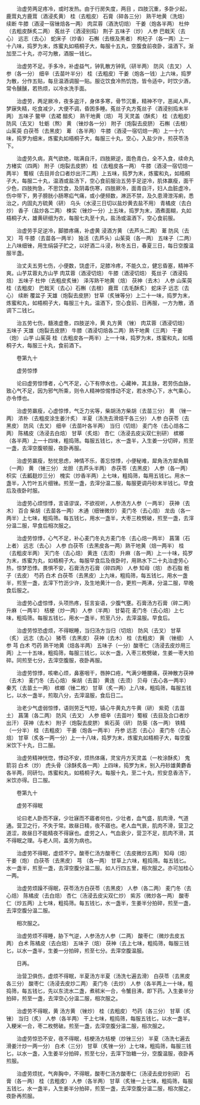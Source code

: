 <!-- { "loadSidebar": true } -->
　　治虚劳两足疼冷，或时发热。由于行房失度，两目 ，四肢沉重，多卧少起，鹿茸丸方鹿茸（酒浸炙黄） 桂（去粗皮） 石膏（碎各三分） 熟干地黄（洗焙） 续断 牛膝（酒浸一宿锉焙各一两） 肉苁蓉（酒洗切焙） 干姜（炮各半两） 杜仲（去粗皮酥炙二两） 菟丝子（酒浸别捣） 荆子 五味子（炒） 人参 巴戟天（去心） 远志（去心） 蛇床子（炒香） 石槲（去根及黑者） 枸杞子（各一两）上一十八味，捣罗为末，炼蜜丸如梧桐子大，每服十五丸，空腹食前夜卧，温酒下。渐加至二十丸，亦可为散，酒服一钱匕。

　　治虚劳不足。手多冷，补虚益气，钟乳散方钟乳（研半两） 防风（去叉） 人参（各一分） 细辛（去苗叶半分） 桂（去粗皮）干姜（炮各一钱）上六味，捣罗为散，分作五贴，每旦温酒调服一贴。服讫饮食冷热饥饱，皆令适中，时饮少酒，常令醺醺，若热烦，以冷水洗手面。

　　治虚劳，两足厥冷，夜多盗汗，身体多寒，骨节沉重，精神不守，恶闻人声，梦寐失精，吃食减少，大便不调，昏困多睡。菟丝子丸方菟丝子（酒浸别捣末半两） 五味子 鳖甲（去裙 醋炙） 熟干地黄（焙） 芎 天灵盖（酥炙） 桂（去粗皮） 防风（去叉） 牡蛎（熬） 黄 （锉炒各一分） 附子（炮裂去皮脐） 石槲（去根） 山茱萸 白茯苓（去黑皮） 萆 （各半两） 牛膝（酒浸一宿切焙一两）上一十六味，捣罗为细末，炼蜜丸如梧桐子大，每服三十丸，空心，入盐少许，煎茯苓汤下。

　　治虚劳久病，真气欲绝，喘满自汗，四肢厥逆，面色青白，全不入食，续命丸方楮实（四两） 附子（炮裂去皮脐） 桂（去粗皮各一两） 牛膝（酒浸一宿切焙一两半） 蜀椒（去目并合口者炒出汗二两）上五味，捣罗为末，炼蜜和丸，如梧桐子大，每服二十丸，温酒或盐汤下，空心食前服治五劳手足逆冷，肌体羸瘦，面干少色，四肢拘急，不思饮食，及阴毒伤寒，四肢厥冷，面青自汗，妇人血脏虚冷，伤中带下，男子膀胱小肠寒疝气痛，或小便频数，淋沥不禁，及久患滑泄泻痢，悉治之，内固丸方硫黄（研） 乌头（水浸三日切以盐炒黄去盐不用） 青橘皮（去白炒） 香子（盐炒各二两） 楝实（锉炒一分）上五味，捣罗为末，酒煮面糊，丸如梧桐子大，雄黄研细为衣，每服七丸至十丸，盐汤或温酒下，空心食前服。

　　治虚劳手足逆冷，脚膝疼痛，补虚黄 浸酒方黄 （去芦头二两） 萆 防风（去叉） 芎 牛膝（去苗各一两半） 独活（去芦头）山茱萸（各一两） 五味子（二两）上八味细锉，用生绢袋子贮之，以好酒二斗浸，秋冬五日，春夏三日，每日空腹温服半盏。

　　治丈夫五劳七伤，小便数，饶虚汗，足膝冷疼，不能久立，健忘昏塞，精神不爽。山芋苁蓉丸方山芋 肉苁蓉（酒浸切焙） 牛膝（酒浸切焙） 菟丝子（酒浸捣焙） 五味子 杜仲（去粗皮炙锉） 泽泻熟干地黄（焙） 茯神（去木） 人参 山茱萸 桂（去粗皮） 巴戟天（去心）石槲（去根） 鹿茸（去毛酥炙） 蛇床子 远志（去心） 续断 覆盆子 天雄（炮裂去皮脐）甘草（炙锉等分）上二十一味，捣罗为末，炼蜜和丸，如梧桐子大，每服三十丸，温酒下，空心食前、日再服，一方为散，酒调下二钱匕。

　　治五劳七伤，髓液虚惫，四肢逆冷，黄 丸方黄 （锉） 肉苁蓉（酒浸切焙） 五味子 天雄（炮裂去皮脐） 牛膝（酒浸切焙各二两）熟干地黄（三两） 干姜（炮） 山芋 山茱萸 桂（去粗皮各一两半）上一十味，捣罗为末，炼蜜和丸，如梧桐子大，每服三十丸，食前酒下。

　　卷第九十

　　虚劳惊悸

　　论曰虚劳惊悸者，心气不足，心下有停水也，心藏神，其主脉，若劳伤血脉，致心气不足，因为邪气所乘，则令人精神惊惕悸动不定，若水停心下，水气乘心，亦令悸也。

　　治虚劳羸瘦，心虚惊悸，气乏力劣等，柴胡汤方柴胡（去苗三分） 黄 （锉一两） 浓朴（去粗皮涂生姜汁炙） 半夏（汤洗去滑焙干各三分） 人参 白茯苓（去黑皮） 防风（去叉） 细辛（去苗叶各半两） 当归（切焙） 麦门冬（去心焙各二两） 陈橘皮（汤浸去白焙） 甘草（炙焙） 杏仁（汤浸去皮尖双仁别研） 槟榔（各半两）上一十四味，粗捣筛。每服五钱匕，水一盏半，入生姜一分切碎，煎至一盏，去滓空腹顿服，夜卧再服。

　　治虚劳羸瘦，愁忧思虑，神情不乐，善忘惊悸，小便秘难，犀角汤方犀角屑（一两） 黄 （锉三分） 龙胆（去芦头半两） 赤茯苓（去黑皮） 人参（各一两）枳实（去瓤麸炒三分） 槐实（炒香半两）上七味，粗捣筛，每用五钱匕。用水一盏半，入竹叶五片细锉。煎至一盏，去滓分温二服，每服更调丹砂末半钱匕。早食后及夜卧时服。

　　治虚劳心烦惊悸，言语谬误，不欲视听，人参汤方人参（一两半） 茯神（去木） 百合 柴胡（去苗各一两） 木通（细锉微炒） 麦门冬（去心焙） 龙齿（各一两半）上七味，粗捣筛。每五钱匕，用水一盏半，大枣三枚劈破，煎至一盏，去滓分温二服，早食后相次服之。

　　治虚劳惊悸，心气不足，补心麦门冬丸方麦门冬（去心焙一两半） 菖蒲（石上者） 远志（去心） 人参 白茯苓（去黑皮各一两）熟干地黄（焙一两半） 桂（去粗皮半两） 天门冬（去心焙） 黄连（去须） 升麻（各一两）上一十味，捣罗为末，炼蜜为丸，如梧桐子大。每服早食后及夜卧时，用熟水下二十丸治虚劳心热，惊梦恐悸。畏惧不安，石膏汤方石膏（碎四两） 人参 知母（焙） 赤石脂 栀子（去皮） 芍药 白术 白茯苓（去黑皮）上九味，粗捣筛，每五钱匕，用水一盏半，煎至一盏，去滓下竹沥少许，及生地黄汁一合，更煎一两沸，分温二服，早晚食后服之。

　　治虚劳心虚惊悸，头项热疼，狂言妄语，少腹气壅。石膏汤方石膏（碎二两） 升麻（一两半） 桔梗（炒一两） 人参（半两） 甘菊花 麦门冬（去心焙）上七味，粗捣筛。每服五钱匕，用水一盏半，煎至八分，去滓温服。早食后。

　　治虚劳惊恐虚烦，不得眠睡，当归汤方当归（切焙） 防风（去叉） 甘草（炙） 远志（去心） 猪苓（去黑皮） 茯神（去木） 桂（去粗皮） 黄 （锉细） 人参 芎 白术 芍药 熟干地黄（焙各半两） 五味子（一分）酸枣仁（汤浸去皮炒用三两）上一十五味，粗捣筛，每服三钱匕，以水一盏，入枣三枚劈破，生姜一枣大拍碎。同煎至七分，去滓空腹服，夜卧再服。

　　治虚劳惊悸，咳嗽心烦，鼻塞咽干，唇肿口疮，气满少睡腰痛，茯神散方茯神（去木） 麦门冬（去心焙） 柴胡（去苗） 黄连（去须） 贝母（去心各一两半） 秦艽（去苗土一两） 槟榔（锉二枚） 甘草（炙一两）上八味，粗捣筛，每服五钱匕，以水一盏半，煎取八分，去滓温服，食后日二。

　　治老少气虚弱惊悸，语则劳乏气短，镇心牛黄丸方牛黄（研） 紫菀（去苗土） 菖蒲（各二两） 防风（去叉） 人参 细辛（去苗叶）蜀椒（去目及合口者炒出汗） 茯神（去木） 附子（炮裂去皮脐） 紫石英（研） 防葵（各一两） 铁精（一分半） 桂（去粗皮） 干姜（炮各一两半） 丹参 远志（去心） 麦门冬（去心焙） 甘草（炙各一两一分）上一十八味，捣罗为末，炼蜜丸如梧桐子大，每空腹米饮下十丸，日二服。

　　治虚劳精神恍惚，悸动不安，烦热体痛，灵宝丹方天灵盖（一枚涂酥炙） 鬼箭羽 白术（炒） 虎头骨（涂酥炙各一两）上四味，捣罗为末，别入丹砂雄黄麝香各半两，同研匀。炼蜜和丸，如梧桐子大。每服十丸，至二十丸，煎安息香汤下，米饮亦得。日二服。

　　卷第九十

　　虚劳不得眠

　　论曰老人卧而不寐，少壮寐而不寤者何也，少壮者，血气盛，肌肉滑，气道通。营卫之行，不失于常。故昼日精，夜不寤也。老人血气衰，肌肉不滑，营卫之道涩，故昼日不能精夜不得寐也。虚劳之人，气血衰少，营卫不足，肌肉不滑，其不得眠之理。与老人同，盖劳为病也。

　　治虚劳不得眠，虚烦不宁。酸枣仁汤方酸枣仁（去皮微炒五两） 知母（焙） 干姜（炮） 白茯苓（去黑皮） 芎 （各一两） 甘草上六味，粗捣筛。每五钱匕。水一盏半，煎至一盏，去滓空腹分温二服。如人行四五里，相次服之。亦可加桂心一两。

　　治虚劳烦躁不得眠，茯苓汤方白茯苓（去黑皮） 人参（各二两） 麦门冬（去心焙） 陈橘皮（去白焙） 杏仁（汤浸去皮尖双仁炒） 紫苏（微炒各一两） 酸枣仁（炒五两）上七味，粗捣筛。每五钱匕，水一盏半，生姜半分拍碎，煎至一盏，去滓空腹分温二服。

　　相次服之。

　　治虚劳烦不得睡，胁下气逆，人参汤方人参（二两） 酸枣仁（微炒去皮五两） 白术 陈橘皮（去白焙） 五味子（焙） 茯神（去上七味，粗捣筛，每服三钱匕，以水一盏半，生姜一分拍碎，煎至七分。去滓空腹温服。

　　日再。

　　治营卫俱伤，虚烦不得眠，半夏汤方半夏（汤洗七遍去滑） 白茯苓（去黑皮各三分） 酸枣仁（汤浸去皮炒二两） 麦门冬（去炒） 人参（各半两上一十味，粗捣筛，每五钱匕，先以东流水二盏，煮秫米一合，令蟹目沸，即下药。入生姜半分拍碎，煎至一盏，去滓空心分温二服，相次服之。

　　治虚劳不得眠，黄 汤方黄 （锉炒） 桂（去粗皮） 芍药（各三分） 甘草（炙锉） 当归（炙） 人参（各半两） 干上七味，粗捣筛，每服五钱匕，以水一盏半，入粳米一合，枣二枚劈破。煎至一盏，去滓空腹分温二服，相次服之。

　　治虚劳惊恐不安，夜不得眠，桔梗汤方桔梗（炒锉三分） 半夏（汤洗七遍去滑姜汁炒一两一分） 白术（三分） 甘草（炙锉一分）上七味，粗捣筛，每服三钱匕，以水一盏，入生姜半分拍碎，煎至七分，去滓下饴糖一分，空腹温服，夜卧再煎服。

　　治虚劳烦扰，气奔胸中，不得眠，酸枣仁汤方酸枣仁（汤浸去皮炒别研） 石膏（各一两） 桂（去粗皮） 人参（各半两） 甘草（炙锉一上七味，粗捣筛，每服五钱匕，水一盏半，入生姜半分拍碎，煎至一盏，去滓空腹分温二服，相次服之，夜卧再煎服。


